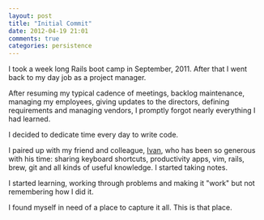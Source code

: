 ```yaml
---
layout: post
title: "Initial Commit"
date: 2012-04-19 21:01
comments: true
categories: persistence
---
```

I took a week long Rails boot camp in September, 2011. After that I went back to my day job as a project manager. 

After resuming my typical cadence of meetings, backlog maintenance, managing my employees, giving updates to the directors, defining requirements and managing vendors, I promptly forgot nearly everything I had learned. 

I decided to dedicate time every day to write code. 

I paired up with my friend and colleague, [Ivan](http://ivanoats.com), who has been so generous with his time: sharing keyboard shortcuts, productivity apps, vim, rails, brew, git and all kinds of useful knowledge. I started taking notes. 

I started learning, working through problems and making it "work" but not remembering how I did it. 

I found myself in need of a place to capture it all. This is that place.